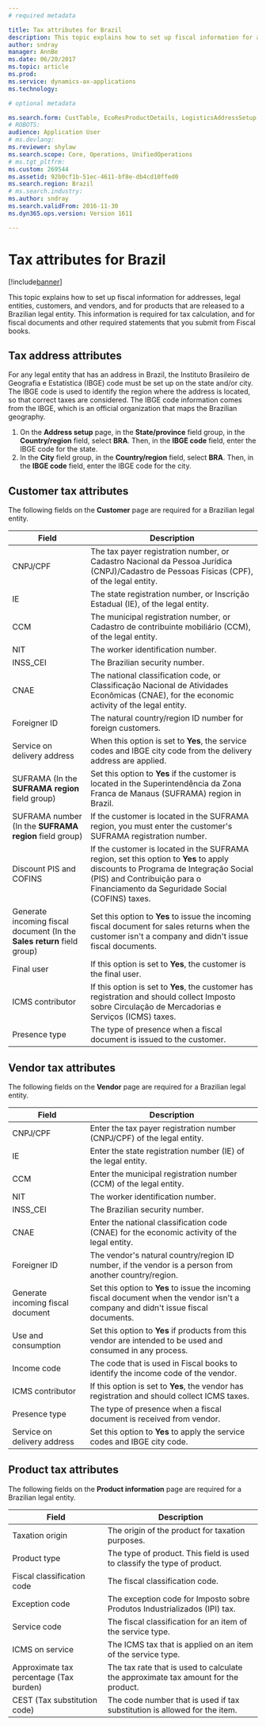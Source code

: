 ```yaml
---
# required metadata

title: Tax attributes for Brazil
description: This topic explains how to set up fiscal information for addresses, legal entities, customers, and vendors, and for products that are released to a Brazilian legal entity. This information is required for tax calculation, and for fiscal documents and other required statements that you submit from Fiscal books.
author: sndray
manager: AnnBe
ms.date: 06/20/2017
ms.topic: article
ms.prod: 
ms.service: dynamics-ax-applications
ms.technology: 

# optional metadata

ms.search.form: CustTable, EcoResProductDetails, LogisticsAddressSetup
# ROBOTS: 
audience: Application User
# ms.devlang: 
ms.reviewer: shylaw
ms.search.scope: Core, Operations, UnifiedOperations
# ms.tgt_pltfrm: 
ms.custom: 269544
ms.assetid: 92b0cf1b-51ec-4611-bf8e-db4cd10ffed0
ms.search.region: Brazil
# ms.search.industry: 
ms.author: sndray
ms.search.validFrom: 2016-11-30
ms.dyn365.ops.version: Version 1611

---
```


# Tax attributes for Brazil

[!include[banner](../includes/banner.md)]


This topic explains how to set up fiscal information for addresses, legal entities, customers, and vendors, and for products that are released to a Brazilian legal entity. This information is required for tax calculation, and for fiscal documents and other required statements that you submit from Fiscal books.

Tax address attributes
----------------------

For any legal entity that has an address in Brazil, the Instituto Brasileiro de Geografia e Estatística (IBGE) code must be set up on the state and/or city. The IBGE code is used to identify the region where the address is located, so that correct taxes are considered. The IBGE code information comes from the IBGE, which is an official organization that maps the Brazilian geography.

1.  On the **Address setup** page, in the **State/province** field group, in the **Country/region** field, select **BRA**. Then, in the **IBGE code** field, enter the IBGE code for the state.
2.  In the **City** field group, in the **Country/region** field, select **BRA**. Then, in the **IBGE code** field, enter the IBGE code for the city.

## Customer tax attributes
The following fields on the **Customer** page are required for a Brazilian legal entity.

| Field                                                                   | Description                                                                                                                                                                                                       |
|-------------------------------------------------------------------------|-------------------------------------------------------------------------------------------------------------------------------------------------------------------------------------------------------------------|
| CNPJ/CPF                                                                | The tax payer registration number, or Cadastro Nacional da Pessoa Jurídica (CNPJ)/Cadastro de Pessoas Físicas (CPF), of the legal entity.                                                                         |
| IE                                                                      | The state registration number, or Inscrição Estadual (IE), of the legal entity.                                                                                                                                   |
| CCM                                                                     | The municipal registration number, or Cadastro de contribuinte mobiliário (CCM), of the legal entity.                                                                                                             |
| NIT                                                                     | The worker identification number.                                                                                                                                                                                 |
| INSS\_CEI                                                               | The Brazilian security number.                                                                                                                                                                                    |
| CNAE                                                                    | The national classification code, or Classificação Nacional de Atividades Econômicas (CNAE), for the economic activity of the legal entity.                                                                       |
| Foreigner ID                                                            | The natural country/region ID number for foreign customers.                                                                                                                                                       |
| Service on delivery address                                             | When this option is set to **Yes**, the service codes and IBGE city code from the delivery address are applied.                                                                                                   |
| SUFRAMA (In the **SUFRAMA region** field group)                         | Set this option to **Yes** if the customer is located in the Superintendência da Zona Franca de Manaus (SUFRAMA) region in Brazil.                                                                                |
| SUFRAMA number (In the **SUFRAMA region** field group)                  | If the customer is located in the SUFRAMA region, you must enter the customer's SUFRAMA registration number.                                                                                                      |
| Discount PIS and COFINS                                                 | If the customer is located in the SUFRAMA region, set this option to **Yes** to apply discounts to Programa de Integração Social (PIS) and Contribuição para o Financiamento da Seguridade Social (COFINS) taxes. |
| Generate incoming fiscal document (In the **Sales return** field group) | Set this option to **Yes** to issue the incoming fiscal document for sales returns when the customer isn't a company and didn't issue fiscal documents.                                                           |
| Final user                                                              | If this option is set to **Yes**, the customer is the final user.                                                                                                                                                 |
| ICMS contributor                                                        | If this option is set to **Yes**, the customer has registration and should collect Imposto sobre Circulação de Mercadorias e Serviços (ICMS) taxes.                                                               |
| Presence type                                                           | The type of presence when a fiscal document is issued to the customer.                                                                                                                                            |

## Vendor tax attributes
The following fields on the **Vendor** page are required for a Brazilian legal entity.

| Field                             | Description                                                                                                                         |
|-----------------------------------|-------------------------------------------------------------------------------------------------------------------------------------|
| CNPJ/CPF                          | Enter the tax payer registration number (CNPJ/CPF) of the legal entity.                                                             |
| IE                                | Enter the state registration number (IE) of the legal entity.                                                                       |
| CCM                               | Enter the municipal registration number (CCM) of the legal entity.                                                                  |
| NIT                               | The worker identification number.                                                                                                   |
| INSS\_CEI                         | The Brazilian security number.                                                                                                      |
| CNAE                              | Enter the national classification code (CNAE) for the economic activity of the legal entity.                                        |
| Foreigner ID                      | The vendor's natural country/region ID number, if the vendor is a person from another country/region.                               |
| Generate incoming fiscal document | Set this option to **Yes** to issue the incoming fiscal document when the vendor isn't a company and didn't issue fiscal documents. |
| Use and consumption               | Set this option to **Yes** if products from this vendor are intended to be used and consumed in any process.                        |
| Income code                       | The code that is used in Fiscal books to identify the income code of the vendor.                                                    |
| ICMS contributor                  | If this option is set to **Yes**, the vendor has registration and should collect ICMS taxes.                                        |
| Presence type                     | The type of presence when a fiscal document is received from vendor.                                                                |
| Service on delivery address       | Set this option to **Yes** to apply the service codes and IBGE city code.                                                           |

## Product tax attributes
The following fields on the **Product information** page are required for a Brazilian legal entity.

| Field                                   | Description                                                                        |
|-----------------------------------------|------------------------------------------------------------------------------------|
| Taxation origin                         | The origin of the product for taxation purposes.                                   |
| Product type                            | The type of product. This field is used to classify the type of product.           |
| Fiscal classification code              | The fiscal classification code.                                                    |
| Exception code                          | The exception code for Imposto sobre Produtos Industrializados (IPI) tax.          |
| Service code                            | The fiscal classification for an item of the service type.                         |
| ICMS on service                         | The ICMS tax that is applied on an item of the service type.                       |
| Approximate tax percentage (Tax burden) | The tax rate that is used to calculate the approximate tax amount for the product. |
| CEST (Tax substitution code)            | The code number that is used if tax substitution is allowed for the item.          |





